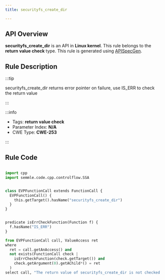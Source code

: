 ```yaml
---
title: securityfs_create_dir

---
```



## API Overview
**securityfs_create_dir** is an API in **Linux kernel**. This rule belongs to the **return value check** type. This rule is generated using [APISpecGen](../../tools/APISpecGen).
## Rule Description

:::tip

securityfs_create_dir returns error pointer on failure, use IS_ERR to check the return value

:::

:::info

- Tags: **return value check**
- Parameter Index: **N/A**
- CWE Type: **CWE-253**

:::

## Rule Code
```python

import cpp
import semmle.code.cpp.controlflow.SSA


class EVPFunctionCall extends FunctionCall {
  EVPFunctionCall() {
    this.getTarget().hasName("securityfs_create_dir")
  }
}


predicate isErrCheckFunction(Function f) {
  f.hasName("IS_ERR") 
}

from EVPFunctionCall call, ValueAccess ret
where
  ret = call.getAnAccess() and
  not exists(FunctionCall check |
    isErrCheckFunction(check.getTarget()) and
    check.getArgument(0).getAChild*() = ret
  )
select call, "The return value of securityfs_create_dir is not checked with IS_ERR."
    
```